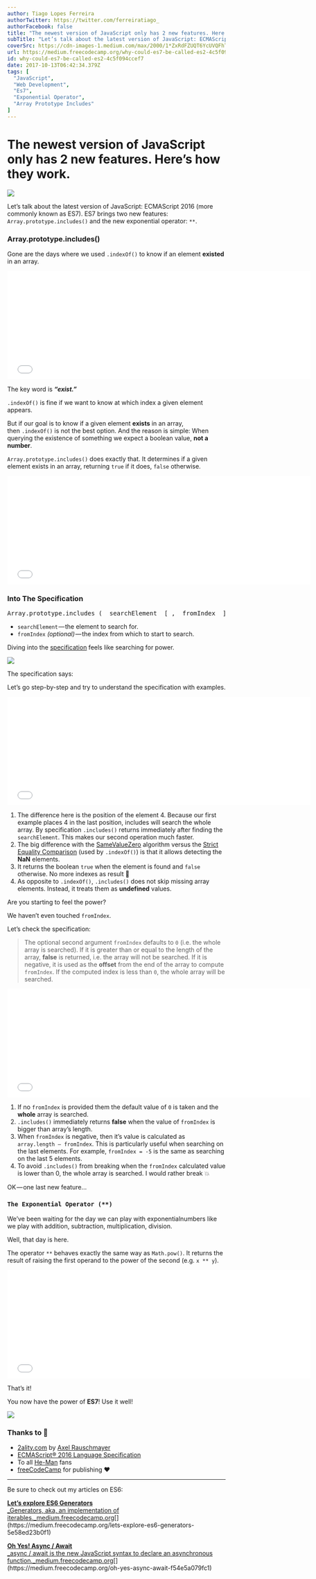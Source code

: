 ```yaml
---
author: Tiago Lopes Ferreira
authorTwitter: https://twitter.com/ferreiratiago_
authorFacebook: false
title: "The newest version of JavaScript only has 2 new features. Here’s how they work."
subTitle: "Let’s talk about the latest version of JavaScript: ECMAScript 2016 (more commonly known as ES7). ES7 brings two new features: Array.proto..."
coverSrc: https://cdn-images-1.medium.com/max/2000/1*ZxRdFZUQT6YcUVQFhTTNKQ.png
url: https://medium.freecodecamp.org/why-could-es7-be-called-es2-4c5f094ccef7
id: why-could-es7-be-called-es2-4c5f094ccef7
date: 2017-10-13T06:42:34.379Z
tags: [
  "JavaScript",
  "Web Development",
  "Es7",
  "Exponential Operator",
  "Array Prototype Includes"
]
---
```

# The newest version of JavaScript only has 2 new features. Here’s how they work.







![](https://cdn-images-1.medium.com/max/2000/1*ZxRdFZUQT6YcUVQFhTTNKQ.png)







Let’s talk about the latest version of JavaScript: ECMAScript 2016 (more commonly known as ES7). ES7 brings two new features: `Array.prototype.includes()` and the new exponential operator: `**`.

### Array.prototype.includes()

Gone are the days where we used `.indexOf()` to know if an element **existed** in an array.





<iframe width="700" height="250" src="/media/80f749bede88fb14fc58ad28e57d0691?postId=4c5f094ccef7" data-media-id="80f749bede88fb14fc58ad28e57d0691" data-thumbnail="https://i.embed.ly/1/image?url=https%3A%2F%2Favatars3.githubusercontent.com%2Fu%2F3806676%3Fv%3D3%26s%3D400&amp;key=4fce0568f2ce49e8b54624ef71a8a5bd" allowfullscreen="" frameborder="0"></iframe>





The key word is **_“exist.”_**

`.indexOf()` is fine if we want to know at which index a given element appears.

But if our goal is to know if a given element **exists** in an array, then `.indexOf()` is not the best option. And the reason is simple: When querying the existence of something we expect a boolean value, **not a number**.

`Array.prototype.includes()` does exactly that. It determines if a given element exists in an array, returning `true` if it does, `false` otherwise.





<iframe width="700" height="250" src="/media/ce14c573b80a2f2a50f7e882a4113302?postId=4c5f094ccef7" data-media-id="ce14c573b80a2f2a50f7e882a4113302" data-thumbnail="https://i.embed.ly/1/image?url=https%3A%2F%2Favatars3.githubusercontent.com%2Fu%2F3806676%3Fv%3D3%26s%3D400&amp;key=4fce0568f2ce49e8b54624ef71a8a5bd" allowfullscreen="" frameborder="0"></iframe>





### Into The Specification

<pre name="ccaa" id="ccaa" class="graf graf--pre graf-after--h3">Array.prototype.includes ( _searchElement_ [ , _fromIndex_ ] )</pre>

*   `searchElement` — the element to search for.
*   `fromIndex` _(optional)_ — the index from which to start to search.

Diving into the [specification](https://www.ecma-international.org/ecma-262/7.0/) feels like searching for power.



![](https://cdn-images-1.medium.com/max/1600/1*4KuLQRBf9qZkEGUsFKZnJg.png)



The specification says:

Let’s go step-by-step and try to understand the specification with examples.





<iframe width="700" height="250" src="/media/d716d2b25a1f1f85424128f091e649c6?postId=4c5f094ccef7" data-media-id="d716d2b25a1f1f85424128f091e649c6" data-thumbnail="https://i.embed.ly/1/image?url=https%3A%2F%2Favatars3.githubusercontent.com%2Fu%2F3806676%3Fv%3D3%26s%3D400&amp;key=4fce0568f2ce49e8b54624ef71a8a5bd" allowfullscreen="" frameborder="0"></iframe>





1.  The difference here is the position of the element 4\. Because our first example places 4 in the last position, includes will search the whole array. By specification `.includes()` returns immediately after finding the `searchElement`. This makes our second operation much faster.
2.  The big difference with the [SameValueZero](https://www.ecma-international.org/ecma-262/7.0/#sec-samevaluezero) algorithm versus the [Strict Equality Comparison](https://www.ecma-international.org/ecma-262/7.0/#sec-strict-equality-comparison) (used by `.indexOf()`) is that it allows detecting the **NaN** elements.
3.  It returns the boolean `true` when the element is found and `false` otherwise. No more indexes as result 👏
4.  As opposite to `.indexOf()`, `.includes()` does not skip missing array elements. Instead, it treats them as **undefined** values.

Are you starting to feel the power?

We haven’t even touched `fromIndex`.

Let’s check the specification:

> The optional second argument `fromIndex` defaults to `0` (i.e. the whole array is searched). If it is greater than or equal to the length of the array, **false** is returned, i.e. the array will not be searched. If it is negative, it is used as the **offset** from the end of the array to compute `fromIndex`. If the computed index is less than `0`, the whole array will be searched.





<iframe width="700" height="250" src="/media/f4c2f2783914e75ae5520b55e7fa8801?postId=4c5f094ccef7" data-media-id="f4c2f2783914e75ae5520b55e7fa8801" data-thumbnail="https://i.embed.ly/1/image?url=https%3A%2F%2Favatars3.githubusercontent.com%2Fu%2F3806676%3Fv%3D3%26s%3D400&amp;key=4fce0568f2ce49e8b54624ef71a8a5bd" allowfullscreen="" frameborder="0"></iframe>





1.  If no `fromIndex` is provided them the default value of `0` is taken and the **whole** array is searched.
2.  `.includes()` immediately returns **false** when the value of `fromIndex` is bigger than array’s length.
3.  When `fromIndex` is negative, then it’s value is calculated as `array.length — fromIndex`. This is particularly useful when searching on the last elements. For example, `fromIndex = -5` is the same as searching on the last 5 elements.
4.  To avoid `.includes()` from breaking when the `fromIndex` calculated value is lower than 0, the whole array is searched. I would rather break 💥

OK — one last new feature…

### `The Exponential Operator (**)`

We’ve been waiting for the day we can play with exponentialnumbers like we play with addition, subtraction, multiplication, division.

Well, that day is here.

The operator `**` behaves exactly the same way as `Math.pow()`. It returns the result of raising the first operand to the power of the second (e.g. `x ** y`).





<iframe width="700" height="250" src="/media/d7e71c665a570eec90f7cf3f17b62a41?postId=4c5f094ccef7" data-media-id="d7e71c665a570eec90f7cf3f17b62a41" data-thumbnail="https://i.embed.ly/1/image?url=https%3A%2F%2Favatars3.githubusercontent.com%2Fu%2F3806676%3Fv%3D3%26s%3D400&amp;key=4fce0568f2ce49e8b54624ef71a8a5bd" allowfullscreen="" frameborder="0"></iframe>





That’s it!

You now have the power of **ES7**! Use it well!



![](https://cdn-images-1.medium.com/max/1600/1*owhYyEq_wSRyPN_OuyQXPQ.gif)



### Thanks to 🍻

*   [2ality.com](http://2ality.com/2016/01/ecmascript-2016.html) by [Axel Rauschmayer](https://twitter.com/rauschma)
*   [ECMAScript® 2016 Language Specification](https://www.ecma-international.org/ecma-262/7.0/)
*   To all [He-Man](https://www.youtube.com/watch?v=7yeA7a0uS3A) fans
*   [freeCodeCamp](https://medium.freecodecamp.org/) for publishing ❤️











* * *







Be sure to check out my articles on ES6:

[**Let’s explore ES6 Generators**  
_Generators, aka, an implementation of iterables._medium.freecodecamp.org](https://medium.freecodecamp.org/lets-explore-es6-generators-5e58ed23b0f1 "https://medium.freecodecamp.org/lets-explore-es6-generators-5e58ed23b0f1")[](https://medium.freecodecamp.org/lets-explore-es6-generators-5e58ed23b0f1)

[**Oh Yes! Async / Await**  
_async / await is the new JavaScript syntax to declare an asynchronous function._medium.freecodecamp.org](https://medium.freecodecamp.org/oh-yes-async-await-f54e5a079fc1 "https://medium.freecodecamp.org/oh-yes-async-await-f54e5a079fc1")[](https://medium.freecodecamp.org/oh-yes-async-await-f54e5a079fc1)








